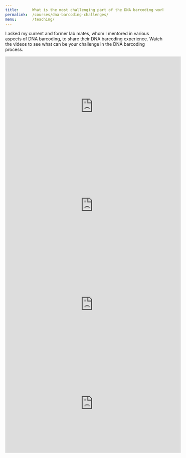 ```yaml
---
title:      What is the most challenging part of the DNA barcoding work?
permalink:  /courses/dna-barcoding-challenges/
menu:       /teaching/
---
```

I asked my current and former lab mates, whom I mentored in various aspects of DNA barcoding, to share their DNA barcoding experience. Watch the videos to see what can be your challenge in the DNA barcoding process. 

<iframe width="560" height="315" src="https://youtube.com/embed/XcfkT04O2SY" frameborder="0" allow="accelerometer; autoplay; encrypted-media; gyroscope; picture-in-picture" allowfullscreen></iframe>
<br>
<iframe width="560" height="315" src="https://youtube.com/embed/DNlvzG3KPjQ" frameborder="0" allow="accelerometer; autoplay; encrypted-media; gyroscope; picture-in-picture" allowfullscreen></iframe>
<br>
<iframe width="560" height="315" src="https://youtube.com/embed/irZL4eU2yk8" frameborder="0" allow="accelerometer; autoplay; encrypted-media; gyroscope; picture-in-picture" allowfullscreen></iframe>
<br>
<iframe width="560" height="315" src="https://youtube.com/embed/7ybO-zsrFfA" frameborder="0" allow="accelerometer; autoplay; encrypted-media; gyroscope; picture-in-picture" allowfullscreen></iframe>
<br>
